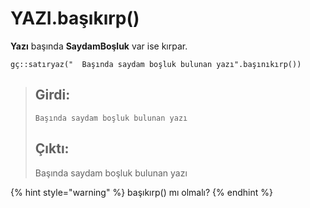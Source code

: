 # YAZI.başıkırp\(\)

**Yazı** başında **SaydamBoşluk** var ise kırpar.

```text
gç::satıryaz("  Başında saydam boşluk bulunan yazı".başınıkırp()) 
```

> ## Girdi:
>
>     Başında saydam boşluk bulunan yazı
>
> ## Çıktı:
>
> Başında saydam boşluk bulunan yazı

{% hint style="warning" %}
başıkırp\(\) mı olmalı?
{% endhint %}

